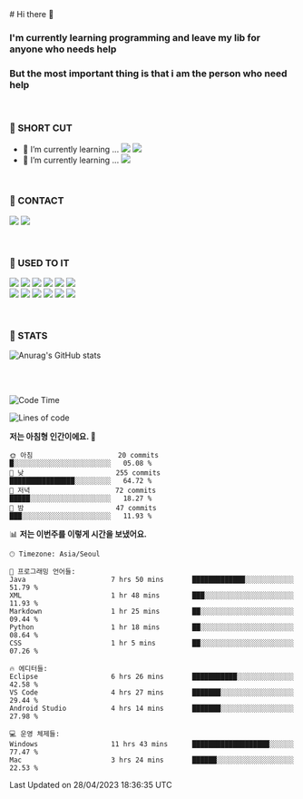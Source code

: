 <div>
# Hi there 👋

### I'm currently learning programming and leave my lib for anyone who needs help
### But the most important thing is that i am the person who need help

<br>

### 🚀 SHORT CUT

- 🔭 I’m currently learning ... <img src="https://img.shields.io/badge/Python-3776AB?style=plastic&logo=Python&logoColor=white"> <img src="https://img.shields.io/badge/C-A8B9CC?style=plastic&logo=C&logoColor=white">
- 🌱 I’m currently learning ... <img src="https://img.shields.io/badge/Tensorflow-FF6F00?style=plastic&logo=TensorFlow&logoColor=white">

<br>

### 📧 CONTACT
<a href="https://www.instagram.com/das_fef" target="_blank"><img src="https://img.shields.io/badge/Instagram-E4405F?style=plastic&logo=Instagram&logoColor=white"></a>
<img src="https://img.shields.io/badge/mealhouse3377@gmail.com-EA4335?style=plastic&logo=Gmail&logoColor=white">

<br>

### 📖 USED TO IT

<img src="https://img.shields.io/badge/Python-3776AB?style=plastic&logo=Python&logoColor=white"> <img src="https://img.shields.io/badge/C-A8B9CC?style=plastic&logo=C&logoColor=white"> <img src="https://img.shields.io/badge/Java-007396?style=plastic&logo=OpenJDK&logoColor=white"> <img src="https://img.shields.io/badge/Django-092E20?style=plastic&logo=Django&logoColor=white"> <img src="https://img.shields.io/badge/Tensorflow-FF6F00?style=plastic&logo=TensorFlow&logoColor=white"> <img src="https://img.shields.io/badge/R-276DC3?style=plastic&logo=R&logoColor=white"><br> 
<img src="https://img.shields.io/badge/MySql-4479A1?style=plastic&logo=MySql&logoColor=white"> <img src="https://img.shields.io/badge/MariaDB-003545?style=plastic&logo=MariaDB&logoColor=white"> <img src="https://img.shields.io/badge/Oracle-F80000?style=plastic&logo=Oracle&logoColor=white"> <img src="https://img.shields.io/badge/Jupyter-F37626?style=plastic&logo=Jupyter&logoColor=white"> <img src="https://img.shields.io/badge/Qt-41CD52?style=plastic&logo=Qt&logoColor=white"> <img src="https://img.shields.io/badge/SQLite-003B57?style=plastic&logo=SQLite&logoColor=white">

<br>

### 🔢 STATS
![Anurag's GitHub stats](https://github-readme-stats.vercel.app/api?username=dasfef&show_icons=true&theme=great-gatsby)

</div>

<br>
<br>

<!--START_SECTION:waka-->
![Code Time](http://img.shields.io/badge/Code%20Time-50%20hrs%2018%20mins-blue)

![Lines of code](https://img.shields.io/badge/%EC%A0%80%EB%8A%94%20%EC%97%AC%ED%83%9C%EA%B9%8C%EC%A7%80%20-4.3%20million%20%EC%A4%84%EC%9D%98%20%EC%BD%94%EB%93%9C%EB%A5%BC%20%EC%9E%91%EC%84%B1%ED%96%88%EC%96%B4%EC%9A%94.-blue)

**저는 아침형 인간이에요. 🐤** 

```text
🌞 아침                     20 commits          █░░░░░░░░░░░░░░░░░░░░░░░░   05.08 % 
🌆 낮　                     255 commits         ████████████████░░░░░░░░░   64.72 % 
🌃 저녁                     72 commits          █████░░░░░░░░░░░░░░░░░░░░   18.27 % 
🌙 밤　                     47 commits          ███░░░░░░░░░░░░░░░░░░░░░░   11.93 % 
```


📊 **저는 이번주를 이렇게 시간을 보냈어요.** 

```text
🕑︎ Timezone: Asia/Seoul

💬 프로그래밍 언어들: 
Java                     7 hrs 50 mins       █████████████░░░░░░░░░░░░   51.79 % 
XML                      1 hr 48 mins        ███░░░░░░░░░░░░░░░░░░░░░░   11.93 % 
Markdown                 1 hr 25 mins        ██░░░░░░░░░░░░░░░░░░░░░░░   09.44 % 
Python                   1 hr 18 mins        ██░░░░░░░░░░░░░░░░░░░░░░░   08.64 % 
CSS                      1 hr 5 mins         ██░░░░░░░░░░░░░░░░░░░░░░░   07.26 % 

🔥 에디터들: 
Eclipse                  6 hrs 26 mins       ███████████░░░░░░░░░░░░░░   42.58 % 
VS Code                  4 hrs 27 mins       ███████░░░░░░░░░░░░░░░░░░   29.44 % 
Android Studio           4 hrs 14 mins       ███████░░░░░░░░░░░░░░░░░░   27.98 % 

💻 운영 체제들: 
Windows                  11 hrs 43 mins      ███████████████████░░░░░░   77.47 % 
Mac                      3 hrs 24 mins       ██████░░░░░░░░░░░░░░░░░░░   22.53 % 
```


 Last Updated on 28/04/2023 18:36:35 UTC
<!--END_SECTION:waka-->
